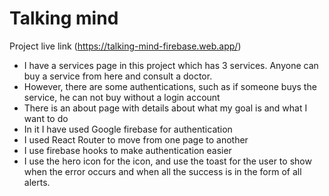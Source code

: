 # Talking mind

Project live link (https://talking-mind-firebase.web.app/)

- I have a services page in this project which has 3 services. Anyone can buy a service from here and consult a doctor.
- However, there are some authentications, such as if someone buys the service, he can not buy without a login account
- There is an about page with details about what my goal is and what I want to do
- In it I have used Google firebase for authentication
- I used React Router to move from one page to another
- I use firebase hooks to make authentication easier
- I use the hero icon for the icon, and use the toast for the user to show when the error occurs and when all the success is in the form of all alerts.
